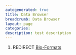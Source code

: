 ```yaml
---
autogenerated: true
title: Data Browser
breadcrumb: Data Browser
layout: page
categories: 
description: test description
---
```


1.  REDIRECT [Bio-Formats](Bio-Formats )
